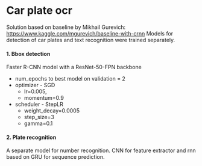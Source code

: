 # Car plate ocr

Solution based on baseline by Mikhail Gurevich: https://www.kaggle.com/mgurevich/baseline-with-crnn
Models for detection of car plates and text recognition were trained separately.

#### 1. Bbox detection 

Faster R-CNN model with a ResNet-50-FPN backbone
* num_epochs to best model on validation  = 2 
* optimizer - SGD
  * lr=0.005,
  * momentum=0.9
* scheduler - StepLR
  * weight_decay=0.0005
  * step_size=3
  * gamma=0.1


#### 2. Plate recognition

A separate model for number recognition. CNN for feature extractor and rnn based on GRU for sequence prediction. 
